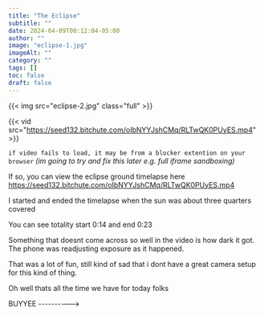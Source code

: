 ```yaml
---
title: "The Eclipse"
subtitle: ""
date: 2024-04-09T00:12:04-05:00
author: ""
image: "eclipse-1.jpg"
imageAlt: ""
category: ""
tags: []
toc: false
draft: false
---
```

{{< img src="eclipse-2.jpg" class="full" >}}

{{< vid src="https://seed132.bitchute.com/oIbNYYJshCMq/RLTwQK0PUyES.mp4" >}}

`if video fails to load, it may be from a blocker extention on your browser` *(im going to try and fix this later e.g. full iframe sandboxing)*

If so, you can view the eclipse ground timelapse here <https://seed132.bitchute.com/oIbNYYJshCMq/RLTwQK0PUyES.mp4>

I started and ended the timelapse when the sun was about three quarters covered

You can see totality start 0:14 and end 0:23

Something that doesnt come across so well in the video is how dark it got. The phone was readjusting exposure as it happened.

That was a lot of fun, still kind of sad that i dont have a great camera setup for this kind of thing.

Oh well thats all the time we have for today folks

BUYYEE ----------> 
